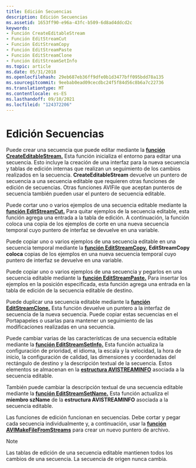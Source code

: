 ```yaml
---
title: Edición Secuencias
description: Edición Secuencias
ms.assetid: 1653ff90-e96a-43fc-b509-6d8ad4ddcd2c
keywords:
- Función CreateEditableStream
- Función EditStreamCut
- Función EditStreamCopy
- Función EditStreamPaste
- Función EditStreamClone
- Función EditStreamSetInfo
ms.topic: article
ms.date: 05/31/2018
ms.openlocfilehash: 29eb687eb36ff9dfe0b1d3477bff095bdd78a135
ms.sourcegitcommit: 9eebab0ead09cecdbc24f5f84d56c8b6a7c22736
ms.translationtype: MT
ms.contentlocale: es-ES
ms.lasthandoff: 09/10/2021
ms.locfileid: "124372206"
---
```

# <a name="editing-streams"></a>Edición Secuencias

Puede crear una secuencia que puede editar mediante la [**función CreateEditableStream.**](/windows/desktop/api/Vfw/nf-vfw-createeditablestream) Esta función inicializa el entorno para editar una secuencia. Esto incluye la creación de una interfaz para la nueva secuencia y tablas de edición internas que realizan un seguimiento de los cambios realizados en la secuencia. **CreateEditableStream** devuelve un puntero de secuencia a una secuencia editable que requieren otras funciones de edición de secuencias. Otras funciones AVIFile que aceptan punteros de secuencia también pueden usar el puntero de secuencia editable.

Puede cortar uno o varios ejemplos de una secuencia editable mediante la [**función EditStreamCut.**](/windows/desktop/api/Vfw/nf-vfw-editstreamcut) Para quitar ejemplos de la secuencia editable, esta función agrega una entrada a la tabla de edición. A continuación, la función coloca una copia de los ejemplos de corte en una nueva secuencia temporal cuyo puntero de interfaz se devuelve en una variable.

Puede copiar uno o varios ejemplos de una secuencia editable en una secuencia temporal mediante la [**función EditStreamCopy.**](/windows/desktop/api/Vfw/nf-vfw-editstreamcopy) **EditStreamCopy coloca** copias de los ejemplos en una nueva secuencia temporal cuyo puntero de interfaz se devuelve en una variable.

Puede copiar uno o varios ejemplos de una secuencia y pegarlos en una secuencia editable mediante la [**función EditStreamPaste.**](/windows/desktop/api/Vfw/nf-vfw-editstreampaste) Para insertar los ejemplos en la posición especificada, esta función agrega una entrada en la tabla de edición de la secuencia editable de destino.

Puede duplicar una secuencia editable mediante la [**función EditStreamClone.**](/windows/desktop/api/Vfw/nf-vfw-editstreamclone) Esta función devuelve un puntero a la interfaz de secuencia de la nueva secuencia. Puede copiar estas secuencias en el Portapapeles o usarlas para mantener un seguimiento de las modificaciones realizadas en una secuencia.

Puede cambiar varias de las características de una secuencia editable mediante la [**función EditStreamSetInfo.**](/windows/desktop/api/Vfw/nf-vfw-editstreamsetinfoa) Esta función actualiza la configuración de prioridad, el idioma, la escala y la velocidad, la hora de inicio, la configuración de calidad, las dimensiones y coordenadas del rectángulo de destino y la descripción textual de la secuencia. Estos elementos se almacenan en la [**estructura AVISTREAMINFO**](/windows/desktop/api/Vfw/ns-vfw-avistreaminfoa) asociada a la secuencia editable.

También puede cambiar la descripción textual de una secuencia editable mediante la [**función EditStreamSetName.**](/windows/desktop/api/Vfw/nf-vfw-editstreamsetnamea) Esta función actualiza el **miembro szName** de la **estructura AVISTREAMINFO** asociada a la secuencia editable.

Las funciones de edición funcionan en secuencias. Debe cortar y pegar cada secuencia individualmente y, a continuación, usar la [**función AVIMakeFileFromStreams**](/windows/desktop/api/Vfw/nf-vfw-avimakefilefromstreams) para crear un nuevo puntero de archivo.

> [!Note]  
> Las tablas de edición de una secuencia editable mantienen todos los cambios de una secuencia. La secuencia de origen nunca cambia.

 

 

 




